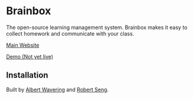 Brainbox
========

The open-source learning management system. Brainbox makes it easy to collect homework and communicate with your class.

[Main Website](http://www.gobrainbox.com/)

[Demo (Not yet live)](http://www.gobrainbox.com/demo)

Installation
------------


Built by [Albert Wavering](http://www.albertwavering.com) and [Robert Seng](http://www.rmseng.org).